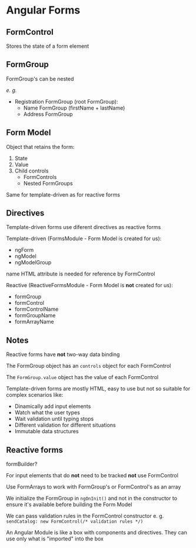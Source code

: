 # Angular Forms

## FormControl
Stores the state of a form element

## FormGroup
FormGroup's can be nested

*e. g.*

- Registration FormGroup (root FormGroup):
    - Name FormGroup (firstName + lastName)
    - Address FormGroup

## Form Model
Object that retains the form: 
1. State
2. Value
3. Child controls
    - FormControls
    - Nested FormGroups

Same for template-driven as for reactive forms

## Directives
Template-driven forms use diferent directives as reactive forms

Template-driven (FormsModule - Form Model is created for us):
- ngForm
- ngModel
- ngModelGroup

name HTML attribute is needed for reference by FormControl

Reactive (ReactiveFormsModule - Form Model is **not** created for us):
- formGroup
- formControl
- formControlName
- formGroupName
- formArrayName

## Notes
Reactive forms have **not** two-way data binding

The FormGroup object has an `controls` object for each FormControl

The `FormGroup.value` object has the value of each FormControl

Template-driven forms are mostly HTML, easy to use but not so suitable for complex scenarios like:
- Dinamically add input elements
- Watch what the user types
- Wait validation until typing stops
- Different validation for different situations
- Immutable data structures

## Reactive forms
formBuilder?

For input elements that do **not** need to be tracked **not** use FormControl

Use FormArrays to work with FormGroup's or FormControl's as an array

We initialize the FormGroup in `ngOnInit()` and not in the constructor to ensure it's available before building the Form Model

We can pass validation rules in the FormControl constructor e. g. `sendCatalog: new FormControl(/* validation rules */)`

An Angular Module is like a box with components and directives. They can use only what is "imported" into the box
